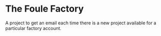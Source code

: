 # The Foule Factory

A project to get an email each time there is a new project available for a particular factory account.